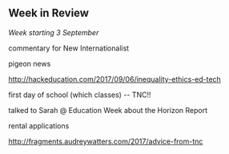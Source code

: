 ## Week in Review

_Week starting 3 September_

commentary for New Internationalist

pigeon news

http://hackeducation.com/2017/09/06/inequality-ethics-ed-tech

first day of school (which classes) -- TNC!!

talked to Sarah @ Education Week about the Horizon Report

rental applications

http://fragments.audreywatters.com/2017/advice-from-tnc
